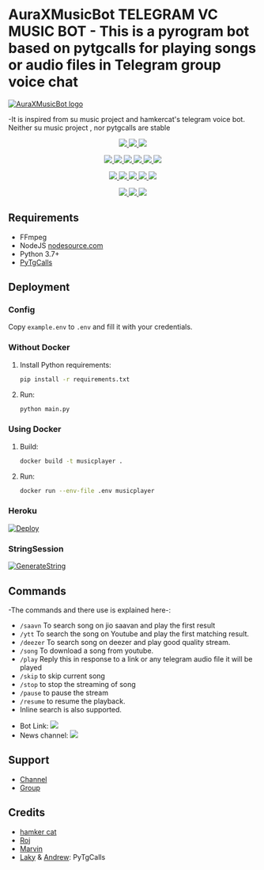# AuraXMusicBot TELEGRAM VC MUSIC BOT - This is a pyrogram bot based on pytgcalls for playing songs or audio files in Telegram group voice chat
[![AuraXMusicBot logo](https://telegra.ph/file/d21963be67c93841589ee.jpg)](https://t.me/AuraXNetwork)


-It is inspired from su music project and hamkercat's telegram voice bot.
Neither su music project , nor pytgcalls are stable


<p align="center">
<a href="https://app.codacy.com/gh/AuraXNetwork/AuraXMusicBot?utm_source=github.com&utm_medium=referral&utm_content=AuraXNetwork/AuraXMusicBot&utm_campaign=Badge_Grade_Settings" alt="Codacy Badge">
<img src="https://api.codacy.com/project/badge/Grade/6141417ceaf84545bab6bd671503df51" /> </a>
<a href="https://github.com/AuraXNetwork/AuraXMusicBot" alt="Libraries.io dependency status for GitHub repo"> <img src="https://img.shields.io/librariesio/github/AuraXNetwork/AuraXMusicBot" /> </a>
<a href="http://hits.dwyl.com/AuraXNetwork/AuraXMusicBot" alt="HitCount"> <img src="http://hits.dwyl.com/AuraXNetwork/AuraXMusicBot.svg" /> </a>
</p>
<p align="center">
<a href="https://github.com/AuraXNetwork/AuraXMusicBot" alt="GitHub closed issues"> <img src="https://img.shields.io/github/issues-closed-raw/AuraXNetwork/AuraXMusicBot?style=flat&logo=github&color=success" /> </a>
<a href="https://github.com/AuraXNetwork/AuraXMusicBot" alt="GitHub commit activity"> <img src="https://img.shields.io/github/commit-activity/m/AuraXNetwork/AuraXMusicBot" /> </a>
<a href="https://github.com/AuraXNetwork/AuraXMusicBot/graphs/contributors" alt="GitHub contributors"> <img src="https://img.shields.io/github/contributors/AuraXNetwork/AuraXMusicBot?style=flat&logo=github" /> </a>
<a href="https://github.com/AuraXNetwork/AuraXMusicBot/network/members" alt="GitHub forks"> <img src="https://img.shields.io/github/forks/AuraXNetwork/AuraXMusicBot?label=Forks&logo=github" /> </a>
<a href="https://github.com/AuraXNetwork/AuraXMusicBot" alt="GitHub closed pull requests"> <img src="https://img.shields.io/github/issues-pr-closed-raw/AuraXNetwork/AuraXMusicBot?color=success" /> </a>
<a href="https://github.com/AuraXNetwork/AuraXMusicBot" alt="GitHub issues"> <img src="https://img.shields.io/github/issues-raw/AuraXNetwork/AuraXMusicBot?style=flat&logo=github&color=yellow" /> </a>
</p>
<p align="center">
<a href="https://github.com/AuraXNetwork/AuraXMusicBot" alt="GitHub release (latest by date including pre-releases)"> <img src="https://img.shields.io/github/v/release/AuraXNetwork/AuraXMusicBot?include_prereleases?style=flat&logo=github" /> </a>
<a href="https://www.python.org/" alt="made-with-python"> <img src="https://img.shields.io/badge/Made%20with-Python-1f425f.svg?style=flat&logo=python&color=blue" /> </a>
<a href="https://github.com/AuraXNetwork/AuraXMusicBot" alt="Docker!"> <img src="https://aleen42.github.io/badges/src/docker.svg" /> </a>
<a href="https://github.com/AuraXNetwork/AuraXMusicBot" alt="GitHub repo size"> <img src="https://img.shields.io/github/repo-size/AuraXNetwork/AuraXMusicBot" /> </a>
<a href="https://github.com/AuraXNetwork/AuraXMusicBot/blob/master/LICENSE" alt="GPLv3 license"> <img src="https://img.shields.io/badge/License-GPLv3-blue.svg" /> </a>
</p>
<p align="center">
<a href="https://t.me/AuraXMusicBotUpdates" alt="Telegram!"> <img src="https://aleen42.github.io/badges/src/telegram.svg" /> </a>
<a href="https://github.com/AuraXNetwork/AuraXMusicBot/graphs/commit-activity" alt="Maintenance"> <img src="https://img.shields.io/badge/Maintained%3F-yes-green.svg" /> </a>
<a href="https://makeapullrequest.com" alt="PRs Welcome"> <img src="https://img.shields.io/badge/PRs-welcome-brightgreen.svg?style=flat-square" /> </a>
</p>


## Requirements

- FFmpeg
- NodeJS [nodesource.com](https://nodesource.com/)
- Python 3.7+
- [PyTgCalls](https://github.com/pytgcalls/pytgcalls)

## Deployment

### Config

Copy `example.env` to `.env` and fill it with your credentials.

### Without Docker

1. Install Python requirements:
   ```bash
   pip install -r requirements.txt
   ```
2. Run:
   ```bash
   python main.py
   ```

### Using Docker

1. Build:
   ```bash
   docker build -t musicplayer .
   ```
2. Run:
   ```bash
   docker run --env-file .env musicplayer
   ```

### Heroku
 [![Deploy](https://www.herokucdn.com/deploy/button.svg)](https://heroku.com/deploy?template=https://github.com/AuraXNetwork/AuraXMusicBot.git)

### StringSession

[![GenerateString](https://img.shields.io/badge/repl.it-generateString-yellowgreen)](https://replit.com/@itzgauravv/AuraXVCBot#main.py) 

## Commands
-The commands and there use is explained here-:
- `/saavn` To search song on jio saavan and play the first result 
- `/ytt` To search the song on Youtube and play the first matching result.
- `/deezer` To search song on deezer and play good quality stream.
- `/song` To download a song from youtube.
- `/play` Reply this in response to a link or any telegram audio file it will be played 
- `/skip` to skip current song 
- `/stop` to stop the streaming of song 
- `/pause` to pause the stream 
- `/resume` to resume the playback. 
- Inline search is also supported.

* Bot Link:  <a href="https://t.me/AuraXMusicBot" alt="AuraXMusicBot"> <img src="https://img.shields.io/badge/%F0%9F%A4%96%20-AuraXMusicBot-blue" /> </a>
* News channel: <a  href="https://t.me/AuraXUpdates" alt="AuraXMusicBot Updates"> <img  src="https://img.shields.io/badge/%F0%9F%92%A1-AuraXMusicBot%20Updates-9cf" /> </a>

## Support
- [Channel](https://t.me/AuraXNetwork)
- [Group](https://t.me/AuraXSupport)

## Credits
- [hamker cat](https://github.com/thehamkercat/Telegram_VC_Bot)
- [Roj](https://github.com/rojserbest)
- [Marvin](https://github.com/BlackStoneReborn)
- [Laky](https://github.com/Laky-64) & [Andrew](https://github.com/AndrewLaneX): PyTgCalls

